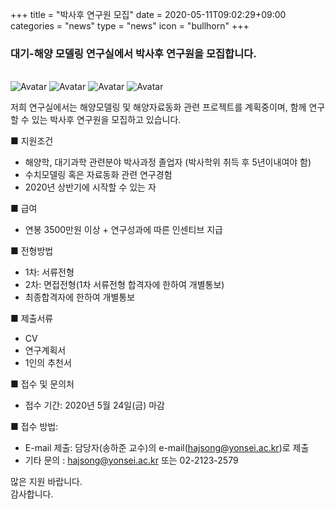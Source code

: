 +++
title = "박사후 연구원 모집"
date = 2020-05-11T09:02:29+09:00
categories = "news"
type = "news"
icon = "bullhorn"
+++

### 대기-해양 모델링 연구실에서 박사후 연구원을 모집합니다.
<br>
<img src="/images/img_avatar.png" alt="Avatar" class="avatar">
<img src="/images/img_avatar2.png" alt="Avatar" class="avatar">
<img src="/images/avatar5.png" alt="Avatar" class="avatar">
<img src="/images/avatar2.png" alt="Avatar" class="avatar">

저희 연구실에서는 해양모델링 및 해양자료동화 관련 프로젝트를 계획중이며, 함께 연구할 수 있는 박사후 연구원을 모집하고 있습니다.


■ 지원조건
- 해양학, 대기과학 관련분야 박사과정 졸업자 (박사학위 취득 후 5년이내여야 함)
- 수치모델링 혹은 자료동화 관련 연구경험
- 2020년 상반기에 시작할 수 있는 자

■ 급여
- 연봉 3500만원 이상 + 연구성과에 따른 인센티브 지급

■ 전형방법
- 1차: 서류전형
- 2차: 면접전형(1차 서류전형 합격자에 한하여 개별통보)
- 최종합격자에 한하여 개별통보

■ 제출서류
- CV
- 연구계획서
- 1인의 추천서

■ 접수 및 문의처
- 접수 기간: 2020년 5월 24일(금) 마감

■ 접수 방법:
- E-mail 제출: 담당자(송하준 교수)의 e-mail(hajsong@yonsei.ac.kr)로 제출
- 기타 문의 : hajsong@yonsei.ac.kr 또는 02-2123-2579


많은 지원 바랍니다.  
감사합니다.

